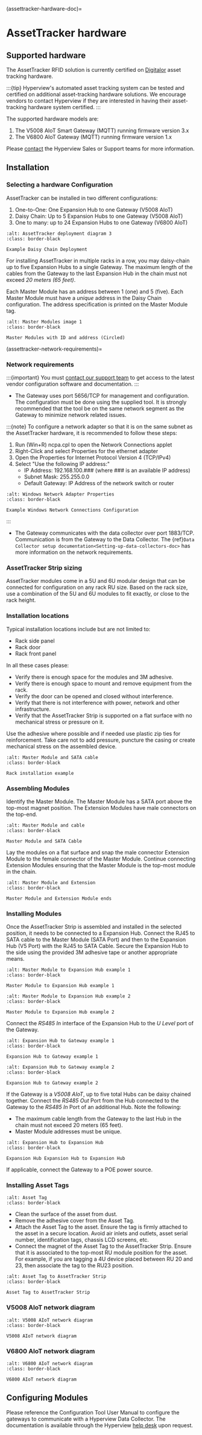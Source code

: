 (assettracker-hardware-doc)=

# AssetTracker hardware

## Supported hardware

The AssetTracker RFID solution is currently certified on [Digitalor](https://www.digitalor.com/en/) asset tracking hardware.

:::{tip}
Hyperview's automated asset tracking system can be tested and certified on additional asset-tracking hardware solutions. We encourage vendors to contact Hyperview if they are interested in having their asset-tracking hardware system certified.
:::

The supported hardware models are:

1. The V5008 AIoT Smart Gateway (MQTT) running firmware version 3.x
2. The V6800 AIoT Gateway (MQTT) running firmware version 1.x

Please [contact](https://www.hyperviewhq.com/contact/) the Hyperview Sales or Support teams for more information.

## Installation

### Selecting a hardware Configuration

AssetTracker can be installed in two different configurations:

1. One-to-One: One Expansion Hub to one Gateway (V5008 AIoT)
2. Daisy Chain: Up to 5 Expansion Hubs to one Gateway (V5008 AIoT)
3. One to many: up to 24 Expansion Hubs to one Gateway (V6800 AIoT)

```{figure} /product/asset-tracker/media/assettracker_diagram2.png
:alt: AssetTracker deployment diagram 3
:class: border-black

Example Daisy Chain Deployment
```

For installing AssetTracker in multiple racks in a row, you may daisy-chain up to five Expansion Hubs to a single Gateway. The maximum length of the cables from the Gateway to the last Expansion Hub in the chain must not exceed _20 meters (65 feet)_.

Each Master Module has an address between 1 (one) and 5 (five). Each Master Module must have a _unique_ address in the Daisy Chain configuration. The address specification is printed on the Master Module tag.

```{figure} /product/asset-tracker/media/master_modules_1.png
:alt: Master Modules image 1
:class: border-black

Master Modules with ID and address (Circled)
```
(assettracker-network-requirements)=
### Network requirements

:::{important}
You must [contact our support team](https://system.hyperviewhq.com/helpdesk) to get access to the latest vendor configuration software and documentation.
:::

- The Gateway uses port 5656/TCP for management and configuration. The configuration must be done using the supplied tool. It is strongly recommended that the tool be on the same network segment as the Gateway to minimize network related issues.

:::{note}
To configure a network adapter so that it is on the same subnet as the AssetTracker hardware, it is recommended to follow these steps:

1. Run (Win+R) ncpa.cpl to open the Network Connections applet
2. Right-Click and select Properties for the ethernet adapter
3. Open the Properties for Internet Protocol Version 4 (TCP/IPv4)
4. Select "Use the following IP address:"
	- IP Address: 192.168.100.### (where ### is an available IP address)
	- Subnet Mask: 255.255.0.0
	- Default Gateway: IP Address of the network switch or router
```{figure} /product/asset-tracker/media/network_adapter_properties.png
:alt: Windows Network Adapter Properties
:class: border-black

Example Windows Network Connections Configuration
```
:::

- The Gateway communicates with the data collector over port 1883/TCP. Communication is from the Gateway to the Data Collector. The {ref}`Data Collector setup documentation<Setting-up-data-collectors-doc>` has more information on the network requirements.

### AssetTracker Strip sizing

AssetTracker modules come in a 5U and 6U modular design that can be connected for configuration on any rack RU size. Based on the rack size, use a combination of the 5U and 6U modules to fit exactly, or close to the rack height.

### Installation locations

Typical installation locations include but are not limited to:

- Rack side panel
- Rack door
- Rack front panel

In all these cases please:

- Verify there is enough space for the modules and 3M adhesive.
- Verify there is enough space to mount and remove equipment from the rack.
- Verify the door can be opened and closed without interference.
- Verify that there is not interference with power, network and other infrastructure.
- Verify that the AssetTracker Strip is supported on a flat surface with no mechanical stress or pressure on it.

Use the adhesive where possible and if needed use plastic zip ties for reinforcement. Take care not to add pressure, puncture the casing or create mechanical stress on the assembled device.

```{figure} /product/asset-tracker/media/installation_example_1.png
:alt: Master Module and SATA cable
:class: border-black

Rack installation example
```

### Assembling Modules

Identify the Master Module. The Master Module has a SATA port above the top-most magnet position. The Extension Modules have male connectors on the top-end.

```{figure} /product/asset-tracker/media/master_module_and_cable.png
:alt: Master Module and cable
:class: border-black

Master Module and SATA Cable
```

Lay the modules on a flat surface and snap the male connector Extension Module to the female connector of the Master Module. Continue connecting Extension Modules ensuring that the Master Module is the top-most module in the chain.

```{figure} /product/asset-tracker/media/master_and_extension.png
:alt: Master Module and Extension
:class: border-black

Master Module and Extension Module ends
```

### Installing Modules

Once the AssetTracker Strip is assembled and installed in the selected position, it needs to be connected to a Expansion Hub. Connect the RJ45 to SATA cable to the Master Module (SATA Port) and then to the Expansion Hub (V5 Port) with the RJ45 to SATA Cable. Secure the Expansion Hub to the side using the provided 3M adhesive tape or another appropriate means.

```{figure} /product/asset-tracker/media/master_module_to_hub_1.png
:alt: Master Module to Expansion Hub example 1
:class: border-black

Master Module to Expansion Hub example 1
```

```{figure} /product/asset-tracker/media/master_module_to_hub_2.png
:alt: Master Module to Expansion Hub example 2
:class: border-black

Master Module to Expansion Hub example 2
```

Connect the _RS485 In_ interface of the Expansion Hub to the _U Level_ port of the Gateway.

```{figure} /product/asset-tracker/media/expansion_hub_to_gateway_1.png
:alt: Expansion Hub to Gateway example 1
:class: border-black

Expansion Hub to Gateway example 1
```

```{figure} /product/asset-tracker/media/expansion_hub_to_gateway_2.png
:alt: Expansion Hub to Gateway example 2
:class: border-black

Expansion Hub to Gateway example 2
```

If the Gateway is a _V5008 AIoT_, up to five total Hubs can be daisy chained together. Connect the _RS485 Out_ Port from the Hub connected to the Gateway to the _RS485 In_ Port of an additional Hub. Note the following:

- The maximum cable length from the Gateway to the last Hub in the chain must not exceed 20 meters (65 feet).
- Master Module addresses must be unique.

```{figure} /product/asset-tracker/media/expansion_hub_to_hub_1.png
:alt: Expansion Hub to Expansion Hub
:class: border-black

Expansion Hub Expansion Hub to Expansion Hub
```

If applicable, connect the Gateway to a POE power source.

### Installing Asset Tags

```{image} /product/asset-tracker/media/asset_tag_1.png
:alt: Asset Tag
:class: border-black
```

- Clean the surface of the asset from dust.
- Remove the adhesive cover from the Asset Tag.
- Attach the Asset Tag to the asset. Ensure the tag is firmly attached to the asset in a secure location. Avoid air inlets and outlets, asset serial number, identification tags, chassis LCD screens, etc.
- Connect the magnet of the Asset Tag to the AssetTracker Strip. Ensure that it is associated to the top-most RU module position for the asset. For example, if you are tagging a 4U device placed between RU 20 and 23, then associate the tag to the RU23 position.

```{figure} /product/asset-tracker/media/asset_tag_to_asset_tracker_1.png
:alt: Asset Tag to AssetTracker Strip
:class: border-black

Asset Tag to AssetTracker Strip
```

### V5008 AIoT network diagram

```{figure} /product/asset-tracker/media/v5008_network_diagram_1.png
:alt: V5008 AIoT network diagram
:class: border-black

V5008 AIoT network diagram
```

### V6800 AIoT network diagram

```{figure} /product/asset-tracker/media/v6800_network_diagram_1.png
:alt: V6800 AIoT network diagram
:class: border-black

V6800 AIoT network diagram
```

## Configuring Modules

Please reference the Configuration Tool User Manual to configure the gateways to communicate with a Hyperview Data Collector. The documentation is available through the Hyperview [help desk](https://system.hyperviewhq.com/helpdesk) upon request.
